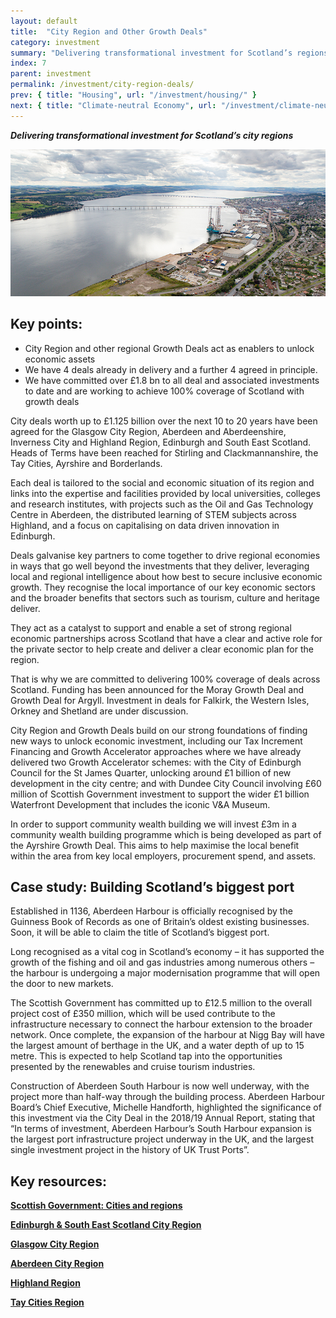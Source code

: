 ```yaml
---
layout: default
title:  "City Region and Other Growth Deals"
category: investment
summary: "Delivering transformational investment for Scotland’s regions."
index: 7
parent: investment
permalink: /investment/city-region-deals/
prev: { title: "Housing", url: "/investment/housing/" }
next: { title: "Climate-neutral Economy", url: "/investment/climate-neutral-economy/" }
---
```

***Delivering transformational investment for Scotland’s city regions***

![An aerial photograph of the Dundee waterfront](/assets/images/pageimages/Investment.10.jpg)

## Key points:

- City Region and other regional Growth Deals act as enablers to unlock economic assets
- We have 4 deals already in delivery and a further 4 agreed in principle.
- We have committed over £1.8 bn to all deal and associated investments to date and are working to achieve 100% coverage of Scotland with growth deals

City deals worth up to £1.125 billion over the next 10 to 20 years have been agreed for the Glasgow City Region, Aberdeen and Aberdeenshire, Inverness City and Highland Region, Edinburgh and South East Scotland. Heads of Terms have been reached for Stirling and Clackmannanshire, the Tay Cities, Ayrshire and Borderlands.

Each deal is tailored to the social and economic situation of its region and links into the expertise and facilities provided by local universities, colleges and research institutes, with projects such as the Oil and Gas Technology Centre in Aberdeen, the distributed learning of STEM subjects across Highland, and a focus on capitalising on data driven innovation in Edinburgh.

Deals galvanise key partners to come together to drive regional economies in ways that go well beyond the investments that they deliver, leveraging local and regional intelligence about how best to secure inclusive economic growth.  They recognise the local importance of our key economic sectors and the broader benefits that sectors such as tourism, culture and heritage deliver.

They act as a catalyst to support and enable a set of strong regional economic partnerships across Scotland that have a clear and active role for the private sector to help create and deliver a clear economic plan for the region.

That is why we are committed to delivering 100% coverage of deals across Scotland.  Funding has been announced for the Moray Growth Deal and Growth Deal for Argyll.  Investment in deals for Falkirk, the Western Isles, Orkney and Shetland are under discussion.

City Region and Growth Deals build on our strong foundations of finding new ways to unlock economic investment, including our Tax Increment Financing and Growth Accelerator approaches where we have already delivered  two Growth Accelerator schemes: with the City of Edinburgh Council for the St James Quarter, unlocking around £1 billion of new development in the city centre; and with Dundee City Council involving £60 million of Scottish Government investment to support the wider £1 billion Waterfront Development that includes the iconic V&A Museum.

In order to support community wealth building we will invest £3m in a community wealth building programme which is being developed as part of the Ayrshire Growth Deal. This aims to help maximise the local benefit within the area from key local employers, procurement spend, and assets.

<div class="case-study" markdown="1">

<h2><span class="hidden">Case study:</span> Building Scotland’s biggest port</h2>

Established in 1136, Aberdeen Harbour is officially recognised by the Guinness Book of Records as one of Britain’s oldest existing businesses. Soon, it will be able to claim the title of Scotland’s biggest port.

Long recognised as a vital cog in Scotland’s economy – it has supported the growth of the fishing and oil and gas industries among numerous others – the harbour is undergoing a major modernisation programme that will open the door to new markets.

The Scottish Government has committed up to £12.5 million to the overall project cost of £350 million, which will be used contribute to the infrastructure necessary to connect the harbour extension to the broader network. Once complete, the expansion of the harbour at Nigg Bay will have the largest amount of berthage in the UK, and a water depth of up to 15 metre. This is expected to help Scotland tap into the opportunities presented by the renewables and cruise tourism industries.

Construction of Aberdeen South Harbour is now well underway, with the project more than half-way through the building process.  Aberdeen Harbour Board’s Chief Executive, Michelle Handforth, highlighted the significance of this investment via the City Deal in the 2018/19 Annual Report, stating that “In terms of investment, Aberdeen Harbour’s South Harbour expansion is the largest port infrastructure project underway in the UK, and the largest single investment project in the history of UK Trust Ports”.
</div>

## Key resources:

**[Scottish Government: Cities and regions](https://www.gov.scot/policies/cities-regions/regional-growth-deals/)**

**[Edinburgh & South East Scotland City Region](http://www.acceleratinggrowth.org.uk/)**

**[Glasgow City Region](http://www.glasgowcityregion.co.uk/)**

**[Aberdeen City Region](http://www.abzdeal.com/)**

**[Highland Region](https://www.highland.gov.uk/cityregiondeal)**

**[Tay Cities Region](https://www.taycities.co.uk/)**
